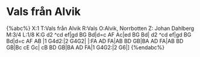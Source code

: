 # Vals från Alvik

{%abc%}
X:1
T:Vals från Alvik
R:Vals
O:Alvik, Norrbotten
Z: Johan Dahlberg
M:3/4
L:1/8
K:G
d2 ^cd ef|gd BG Bd|d=c AF Ac|ed BG Bd|
d2 ^cd ef|gd BG Bd|d=c AF AB |1 G4d2:|2 G4G2|
|:FA AD FA|AB BD GB|BA AD FA|AB BD GB|Bc cE Gc|
cB BD GB|BA AD FA|1 G4G2:|2 G6|] 
{%endabc%}
